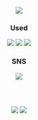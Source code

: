 <!DOCTYPE html>
<html lang="en">
<head>
    <meta charset="UTF-8">
    <meta name="viewport" content="width=device-width, initial-scale=1.0">

</head>
<body>
<p align="center">
    <img src="https://capsule-render.vercel.app/api?type=waving&color=EEC6CC&height=200&section=header&text=&fontSize=90" />
</p>

<h3 align="center">Used</h3>
<p align=center>
    <img src="https://img.shields.io/badge/Python-3776AB?style=flat-square&logo=python&logoColor=white"/>
    <img src="https://img.shields.io/badge/Visual Studio Code-007ACC?style=flat-square&logo=visualstudiocode&logoColor=white"/>
    <img src="https://img.shields.io/badge/C++-00599C?style=flat-square&logo=cplusplus&logoColor=white"/>
</p>
    
<h3 align="center">SNS</h3>
<p align="center">
     <a href="https://www.instagram.com/m_.aemin/">
        <img src="https://img.shields.io/badge/Instagram-E4405F?style=flat-square&logo=instagram&logoColor=white"/>
     </a>
</p>
<br>
<br>

 <p align="center">
    <img src="https://github-readme-stats.vercel.app/api?username=m-aemin&show_icons=true&theme=dracula" />
    <img src="https://github-readme-stats.vercel.app/api/top-langs/?username=m-aemin&layout=compact" />    
 </p>
  

</body>
</html>
